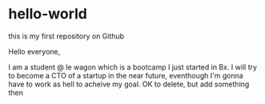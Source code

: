 # hello-world
this is my first repository on Github


Hello everyone, 

I am a student @ le wagon which is a bootcamp I just started in Bx. I will try to become a CTO of a startup in the near future, eventhough I'm gonna have to work as hell to acheive my goal. OK to delete, but add something then

